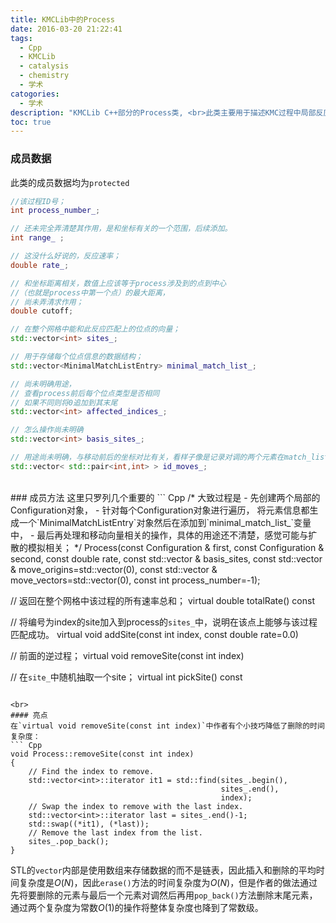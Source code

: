 ```yaml
---
title: KMCLib中的Process
date: 2016-03-20 21:22:41
tags:
  - Cpp
  - KMCLib
  - catalysis
  - chemistry
  - 学术
catogories:
  - 学术
description: "KMCLib C++部分的Process类, <br>此类主要用于描述KMC过程中局部反应发生的过程，同时也包含了该过程在全局网格中的统计结果，也就是匹配结果。"
toc: true
---
```

### 成员数据
此类的成员数据均为`protected`
``` Cpp
//该过程ID号；
int process_number_;  

// 还未完全弄清楚其作用，是和坐标有关的一个范围，后续添加。
int range_ ;          

// 这没什么好说的，反应速率；
double rate_;         

// 和坐标距离相关，数值上应该等于process涉及到的点到中心
//（也就是process中第一个点）的最大距离，
// 尚未弄清求作用；
double cutoff;        

// 在整个网格中能和此反应匹配上的位点的向量；
std::vector<int> sites_;  

// 用于存储每个位点信息的数据结构；
std::vector<MinimalMatchListEntry> minimal_match_list_;  

// 尚未明确用途，
// 查看process前后每个位点类型是否相同
// 如果不同则将0追加到其末尾
std::vector<int> affected_indices_;  

// 怎么操作尚未明确
std::vector<int> basis_sites_;  

// 用途尚未明确，与移动前后的坐标对比有关，看样子像是记录对调的两个元素在match_list中的indices
std::vector< std::pair<int,int> > id_moves_;  
```
<!-- more -->

<br>
### 成员方法
这里只罗列几个重要的
``` Cpp
/*
大致过程是
- 先创建两个局部的Configuration对象，
- 针对每个Configuration对象进行遍历，
  将元素信息都生成一个`MinimalMatchListEntry`对象然后在添加到`minimal_match_list_`变量中，
- 最后再处理和移动向量相关的操作，具体的用途还不清楚，感觉可能与扩散的模拟相关；
*/
Process(const Configuration & first,
        const Configuration & second,
        const double rate,
        const std::vector<int> & basis_sites,
        const std::vector<int> & move_origins=std::vector<int>(0),
        const std::vector<Coordinate> & move_vectors=std::vector<Coordinate>(0),
        const int process_number=-1);

// 返回在整个网格中该过程的所有速率总和；
virtual double totalRate() const

// 将编号为index的site加入到process的`sites_`中，说明在该点上能够与该过程匹配成功。
virtual void addSite(const int index, const double rate=0.0)

// 前面的逆过程；
virtual void removeSite(const int index)

// 在`site_`中随机抽取一个site；
virtual int pickSite() const
```

<br>
#### 亮点
在`virtual void removeSite(const int index)`中作者有个小技巧降低了删除的时间复杂度：
``` Cpp
void Process::removeSite(const int index)
{
    // Find the index to remove.
    std::vector<int>::iterator it1 = std::find(sites_.begin(),
                                               sites_.end(),
                                               index);
    // Swap the index to remove with the last index.
    std::vector<int>::iterator last = sites_.end()-1;
    std::swap((*it1), (*last));
    // Remove the last index from the list.
    sites_.pop_back();
}
```
STL的`vector`内部是使用数组来存储数据的而不是链表，因此插入和删除的平均时间复杂度是$O(N)$，因此`erase()`方法的时间复杂度为$O(N)$，但是作者的做法通过先将要删除的元素与最后一个元素对调然后再用`pop_back()`方法删除末尾元素，通过两个复杂度为常数$O(1)$的操作将整体复杂度也降到了常数级。

